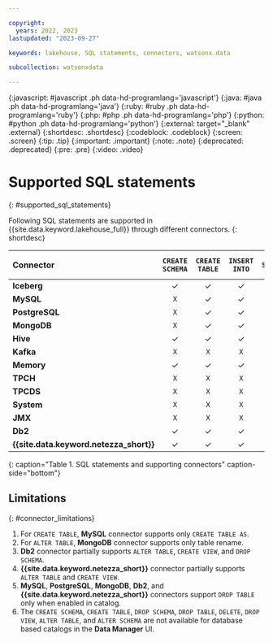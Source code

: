 ```yaml
---

copyright:
  years: 2022, 2023
lastupdated: "2023-09-27"

keywords: lakehouse, SQL statements, connectors, watsonx.data

subcollection: watsonxdata

---
```


{:javascript: #javascript .ph data-hd-programlang='javascript'}
{:java: #java .ph data-hd-programlang='java'}
{:ruby: #ruby .ph data-hd-programlang='ruby'}
{:php: #php .ph data-hd-programlang='php'}
{:python: #python .ph data-hd-programlang='python'}
{:external: target="_blank" .external}
{:shortdesc: .shortdesc}
{:codeblock: .codeblock}
{:screen: .screen}
{:tip: .tip}
{:important: .important}
{:note: .note}
{:deprecated: .deprecated}
{:pre: .pre}
{:video: .video}

# Supported SQL statements
{: #supported_sql_statements}

Following SQL statements are supported in {{site.data.keyword.lakehouse_full}} through different connectors.
{: shortdesc}

| Connector | `CREATE SCHEMA` | `CREATE TABLE` | `INSERT INTO` | `SELECT` | `SELECT` (Complex) | `ALTER TABLE` | `ALTER SCHEMA` | `DELETE` | `GRANT` | `REVOKE` | `SHOW GRANTS` | `SHOW ROLES` | `SHOW ROLE GRANTS` | `UPDATE` | `DROP TABLE` | `CREATE ROLE` | `CREATE VIEW` | `DROP SCHEMA` | `DROP VIEW` |
| :-------------- | :-------------: | :-------------:| :-------------:| :-------------:| :-------------: | :-------------: | :-------------: | :-------------: | :-------------: | :-------------:| :-------------:| :-------------: | :-------------: | :-------------: | :-------------: | :-------------: | :-------------: | :-------------: | :-------------: |
|**Iceberg**| ✓    | ✓   | ✓  | ✓  | ✓  | ✓  | `X`   | ✓  | `X`  | `X`  | ✓  | `X`  | `X`  | `X`  | ✓  | `X`  | `X`  | ✓  | `X`  |
|**MySQL**| `X`    | ✓  | ✓  | ✓  | ✓  | `X`  | `X`   | `X`  | `X`  | `X`  | `X`  | `X`  | `X`  | `X`  | ✓   | `X`  | `X`  | `X`  | `X`  |
|**PostgreSQL**| `X`    | ✓   | ✓  | ✓  | ✓  | ✓  | `X`   | `X`  | `X`  | `X`  | `X`  | `X`  | `X`  | `X`  | ✓  | `X`  | `X`  | `X`  | `X`  |
|**MongoDB**| `X`    | ✓   | ✓  | ✓  | ✓  | ✓  | `X`   | `X`  | `X`  | `X`  | ✓  | `X`  | `X`  | `X`  | ✓  | `X`  | `X`  | `X`  | `X`  |
|**Hive**| ✓    | ✓   | ✓  | ✓  | ✓  | `X`  | `X`   | ✓  | ✓  | ✓  | `X`    | ✓  | ✓  | `X`  | ✓  | ✓  | ✓  | ✓  | ✓  |
|**Kafka**| `X`    | `X`   | `X`  | ✓  | ✓  | `X`  | `X`   | `X`  | `X`  | `X`  | ✓  | `X`  | `X`  | `X`  | `X`  | `X`  | `X`  | `X`  | `X`  |
| **Memory**| ✓    | ✓   | ✓  | ✓  | ✓  | `X`  | `X`   | `X`  | `X`  | `X`  | ✓  | `X`  | `X`  | `X`  | ✓  | `X`  | ✓  | ✓  | ✓  |
|**TPCH**| `X`    | `X`   | `X`  | ✓  | ✓  | `X`  | `X`   | `X`  | `X`  | `X`  | ✓  | `X`  | `X`  | `X`  | `X`  | `X`  | `X`  | `X`  | `X`  |
|**TPCDS**| `X`    | `X`   | `X`  | ✓  | ✓  | `X`  | `X`   | `X`  | `X`  | `X`  | ✓  | `X`  | `X`  | `X`  | `X`  | `X`  | `X`  | `X`  | `X`  |
| **System**| `X`    | `X`   | `X`  | ✓  | ✓  | `X`  | `X`   | `X`  | `X`  | `X`  | ✓  | `X`  | `X`  | `X`  | `X`  | `X`  | `X`  | `X`  | `X`  |
| **JMX**| `X`    | `X`   | `X`  | ✓  | ✓  | `X`  | `X`   | `X`  | `X`  | `X`  | ✓  | `X`  | `X`  | `X`  | `X`  | `X`  | `X`  | `X`  | `X`  |
|**Db2**| ✓    | ✓   | ✓  | ✓  |  -- | ✓  | `X`   | `X`  | `X`  | `X`  | ✓  | `X`  | `X`  | `X`  | ✓  | `X`  | ✓  | ✓  | `X`  |
|**{{site.data.keyword.netezza_short}}**| ✓    | ✓   | ✓  | ✓  |  -- | ✓  | `X`   | `X`  | `X`  | `X`  | ✓  | `X`  | `X`  | `X`  | ✓  | `X`  | ✓  | ✓  | X  |
{: caption="Table 1. SQL statements and supporting connectors" caption-side="bottom"}

## Limitations
{: #connector_limitations}

1. For `CREATE TABLE`, **MySQL** connector supports only `CREATE TABLE AS`.
2. For `ALTER TABLE`, **MongoDB** connector supports only table rename.
3. **Db2** connector partially supports `ALTER TABLE`, `CREATE VIEW`, and `DROP SCHEMA`.
4. **{{site.data.keyword.netezza_short}}** connector partially supports `ALTER TABLE` and `CREATE VIEW`.
5. **MySQL**, **PostgreSQL**, **MongoDB**, **Db2**, and **{{site.data.keyword.netezza_short}}** connectors support `DROP TABLE` only when enabled in catalog.
6. The `CREATE SCHEMA`, `CREATE TABLE`, `DROP SCHEMA`, `DROP TABLE`, `DELETE`, `DROP VIEW`, `ALTER TABLE`, and `ALTER SCHEMA` are not available for database based catalogs in the **Data Manager** UI.
